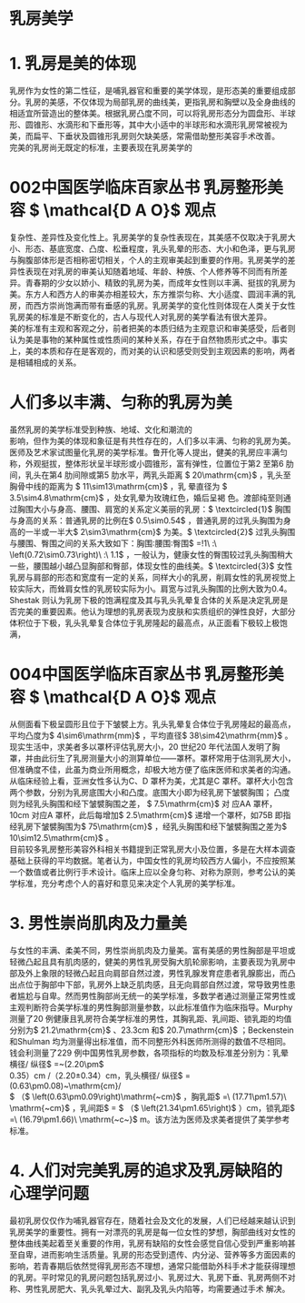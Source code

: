 # 乳房美学  
# 1.  乳房是美的体现  
乳房作为女性的第二性征，是哺乳器官和重要的美学体现，是形态美的重要组成部分。乳房的美感，不仅体现为局部乳房的曲线美，更指乳房和胸壁以及全身曲线的相适宜所营造出的整体美。根据乳房凸度不同，可以将乳房形态分为圆盘形、半球形、圆锥形、水滴形和下垂形等，其中大小适中的半球形和水滴形乳房常被视为美，而扁平、下垂状及圆锥形乳房则欠缺美感，常需借助整形美容手术改善。  
完美的乳房尚无既定的标准，主要表现在乳房美学的  
# 002中国医学临床百家丛书 乳房整形美容  $ \mathcal{D A O}$    观点  
复杂性、差异性及变化性上。乳房美学的复杂性表现在，其美感不仅取决于乳房大小、形态、基底宽度、凸度、松垂程度，乳头乳晕的形态、大小和色泽，更与乳房与胸腹部体形是否相称密切相关，个人的主观审美起到重要的作用。乳房美学的差异性表现在对乳房的审美认知随着地域、年龄、种族、个人修养等不同而有所差异。青春期的少女以娇小、精致的乳房为美，而成年女性则以丰满、挺拔的乳房为美。东方人和西方人的审美亦相差较大，东方推崇匀称、大小适度、圆润丰满的乳房，而西方崇尚饱满而带有垂感的乳房。乳房美学的变化性则体现在人类关于女性乳房美的标准是不断变化的，古人与现代人对乳房的美学看法有很大差异。  
美的标准有主观和客观之分，前者把美的本质归结为主观意识和审美感受，后者则认为美是事物的某种属性或性质间的某种关系，存在于自然物质形式之中。事实上，美的本质和存在是客观的，而对美的认识和感受则受到主观因素的影响，两者是相辅相成的关系。  
#  人们多以丰满、匀称的乳房为美  
虽然乳房的美学标准受到种族、地域、文化和潮流的  
影响，但作为美的体现和象征是有共性存在的，人们多以丰满、匀称的乳房为美。医师及艺术家试图量化乳房的美学标准。鲁开化等人提出，健美的乳房应丰满匀称，外观挺拔，整体形状呈半球形或小圆锥形，富有弹性，位置位于第2 至第6 肋间，乳头在第4 肋间隙或第5 肋水平，两乳头距离 $ 20\mathrm{cm}$     ，乳头至胸骨中线的距离为 $ 11\sim13\mathrm{cm}$     ，乳 晕直径为 $ 3.5\sim4.8\mathrm{cm}$     ，处女乳晕为玫瑰红色，婚后呈褐 色。渡部纯至则通过胸围大小与身高、腰围、肩宽的关系定义美丽的乳房：$ \textcircled{1}$    胸围与身高的关系：普通乳房的比例在$ 0.5\sim0.54$ ，普通乳房的过乳头胸围为身高的一半或一半大$ 2\sim3\mathrm{cm}$     为美。$ \textcircled{2}$    过乳头胸围与腰围、臀围之间的关系大致如下：胸围∶腰围∶臀围$ =\!1\ :\ \left(0.72\sim0.73\right)\ :\ 1.1$ ，一般认为，健康女性的臀围较过乳头胸围稍大一些，腰围越小越凸显胸部和臀部，体现女性的曲线美。$ \textcircled{3}$    女性乳房与肩部的形态和宽度有一定的关系，同样大小的乳房，削肩女性的乳房视觉上较实际大，而耸肩女性的乳房较实际为小。肩宽与过乳头胸围的比例大致为0.4。Shestak 则认为乳房下极的饱满程度及其与乳头乳晕复合体的关系是决定乳房是否完美的重要因素。他认为理想的乳房表现为皮肤和实质组织的弹性良好，大部分体积位于下极，乳头乳晕复合体位于乳房隆起的最高点，从正面看下极较上极饱满，  
# 004中国医学临床百家丛书 乳房整形美容  $ \mathcal{D A O}$    观点  
从侧面看下极呈圆形且位于下皱襞上方。乳头乳晕复合体位于乳房隆起的最高点，平均凸度为$ 4\sim6\mathrm{mm}$    ，平均直径$ 38\sim42\mathrm{mm}$    。现实生活中，求美者多以罩杯评估乳房大小，20 世纪20 年代法国人发明了胸罩，并由此衍生了乳房测量大小的测算单位——罩杯。罩杯常用于估测乳房大小，但准确度不佳，此虽为商业所用概念，却极大地方便了临床医师和求美者的沟通。从临床经验上看，亚洲女性多认为C、D 罩杯为美，尤其是C 罩杯。罩杯大小包含两个参数，分别为乳房底围大小和凸度。底围大小即为经乳房下皱襞胸围； 凸度则为经乳头胸围和经下皱襞胸围之差， $ 7.5\mathrm{cm}$     对 应AA 罩杯，10cm 对应A 罩杯，此后每增加$ 2.5\mathrm{cm}$    递增一个罩杯，如75B 即指经乳房下皱襞胸围为$ 75\mathrm{cm}$    ，经乳头胸围和经下皱襞胸围之差为$ 10\sim12.5\mathrm{cm}$    。  
目前较多乳房整形美容外科相关书籍提到正常乳房大小及位置，多是在大样本调查基础上获得的平均数据。笔者认为，中国女性的乳房均较西方人偏小，不应按照某一个数值或者比例行手术设计。临床上应以全身匀称、对称为原则，参考公认的美学标准，充分考虑个人的喜好和意见来决定个人乳房的美学标准。  
# 3. 男性崇尚肌肉及力量美  
与女性的丰满、柔美不同，男性崇尚肌肉及力量美。富有美感的男性胸部是平坦或轻微凸起且具有肌肉感的，健美的男性乳房受胸大肌轮廓影响，主要表现为乳房中部及外上象限的轻微凸起且向肩部自然过渡，男性乳腺发育症患者乳腺膨出，而凸出点位于胸部中下部，乳房外上缺乏肌肉感，且无向肩部自然过渡，常导致男性患者尴尬与自卑。然而男性胸部尚无统一的美学标准，多数学者通过测量正常男性或主观判断符合美学标准的男性胸部测量参数，以此标准值作为临床指导。Murphy 测量了20 例健康且乳房符合美学标准的男性，其胸乳距、乳间距、锁乳距的均值分别为$ 21.2\mathrm{cm}$    、23.3cm 和$ 20.7\mathrm{cm}$    ；Beckenstein 和Shulman 均为测量得出标准值，而不同整形外科医师所测得的数值不尽相同。钱会利测量了229 例中国男性乳房参数，各项指标的均数及标准差分别为：乳晕横径/ 纵径$ =~(2.20\pm$  
0.35）cm /（2.20±0.34）cm，乳头横径/ 纵径$ =(0.63\pm0.08)~\mathrm{cm}/\
$ （$ \left(0.63\pm0.09\right)\mathrm{~cm}$    ，胸乳距$ =\ (17.71\pm1.57)\ \mathrm{~cm}$    ，乳间距$ =
$ （$ \left(21.34\pm1.65\right)$ ）cm，锁乳距$ =\ (16.79\pm1.66)\ \mathrm{~c~}$    m。该方法为医师及求美者提供了美学参考标准。  
# 4. 人们对完美乳房的追求及乳房缺陷的心理学问题  
最初乳房仅仅作为哺乳器官存在，随着社会及文化的发展，人们已经越来越认识到乳房美学的重要性。拥有一对漂亮的乳房是每一位女性的梦想，胸部曲线对女性的整体曲线美起着至关重要的作用，乳房有缺陷的女性会感觉自信心受到严重影响甚至自卑，进而影响生活质量。乳房的形态受到遗传、内分泌、营养等多方面因素的影响，若青春期后依然觉得乳房形态不理想，通常只能借助外科手术才能获得理想的乳房。平时常见的乳房问题包括乳房过小、乳房过大、乳房下垂、乳房两侧不对称、男性乳房肥大、乳头乳晕过大、副乳及乳头内陷等，均需要通过手术 解决。  